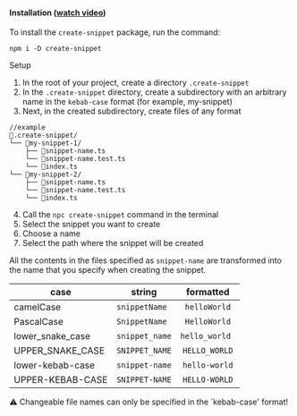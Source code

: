 #### Installation ([watch video](https://youtu.be/U77RNYuk1LA))

To install the `create-snippet` package, run the command:

```
npm i -D create-snippet
```

Setup

1. In the root of your project, create a directory `.create-snippet`
2. In the `.create-snippet` directory, create a subdirectory with an arbitrary name in the `kebab-case` format (for example, my-snippet)
3. Next, in the created subdirectory, create files of any format

```
//example
📁.create-snippet/
└── 📁my-snippet-1/
    ├── 📑snippet-name.ts
    └── 📑snippet-name.test.ts
    └── 📑index.ts
└── 📁my-snippet-2/
    ├── 📑snippet-name.ts
    └── 📑snippet-name.test.ts
    └── 📑index.ts
```

4. Call the `npc create-snippet` command in the terminal
5. Select the snippet you want to create
6. Choose a name
7. Select the path where the snippet will be created

All the contents in the files specified as `snippet-name` are transformed into the name that you specify when creating the snippet.

|case| string | formatted |
|---| ------------- |:------------------: |
|camelCase| `snippetName` |`helloWorld` |
|PascalCase| `SnippetName` |`HelloWorld` |  
|lower_snake_case| `snippet_name` |`hello_world ` |
|UPPER_SNAKE_CASE| `SNIPPET_NAME` |`HELLO_WORLD` |
|lower-kebab-case| `snippet-name` |`hello-world` |
|UPPER-KEBAB-CASE| `SNIPPET-NAME` |`HELLO-WORLD` |

⚠️ Changeable file names can only be specified in the `kebab-case' format!
